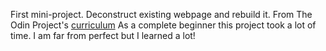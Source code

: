 First mini-project. Deconstruct existing webpage and rebuild it.  From The Odin Project's [curriculum](http://www.theodinproject.com/courses/web-development-101/lessons/html-css)
As a complete beginner this project took a lot of time. I am far from perfect but I learned a lot! 